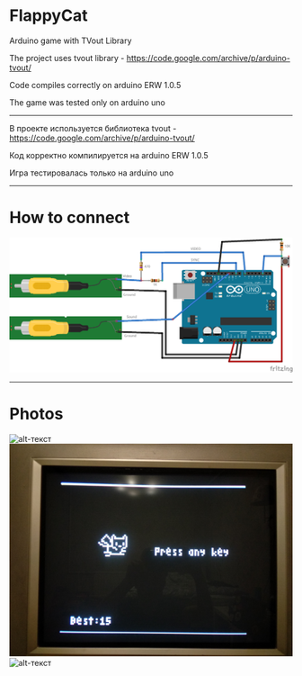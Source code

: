 # FlappyCat
Arduino game with TVout Library

The project uses tvout library - https://code.google.com/archive/p/arduino-tvout/

Code compiles correctly on arduino ERW 1.0.5

The game was tested only on arduino uno

-----

В проекте используется библиотека tvout - https://code.google.com/archive/p/arduino-tvout/

Код корректно компилируется на arduino ERW 1.0.5

Игра тестировалась только на arduino uno

-----
# How to connect
![alt-текст](https://github.com/minbbb/FlappyCat/blob/master/images/scheme.png "Scheme")

-----
# Photos
![alt-текст](https://github.com/minbbb/FlappyCat/blob/master/images/photo1.jpg "Photo 1")
![alt-текст](https://github.com/minbbb/FlappyCat/blob/master/images/photo2.jpg "Photo 2")
![alt-текст](https://github.com/minbbb/FlappyCat/blob/master/images/photo3.jpg "Photo 3")